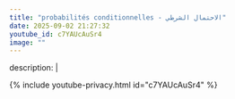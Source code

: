 ```yaml
---
title: "probabilités conditionnelles - الاحتمال الشرطي"
date: 2025-09-02 21:27:32 
youtube_id: c7YAUcAuSr4
image: ""
---
```

description: |
  
{% include youtube-privacy.html id="c7YAUcAuSr4" %}
